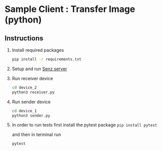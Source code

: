 # Sample Client : Transfer Image (python)

## Instructions

1.  Install required packages

    ```sh
    pip install -r requirements.txt
    ```

2.  Setup and run [Senz server](../../senz-server/README.md)

3.  Run receiver device
    ```sh
    cd device_2
    python3 receiver.py
    ```
4.  Run sender device
    ```sh
    cd device_1
    python3 sender.py
    ```

5.  In order to run tests first install the pytest package
    `pip install pytest`

    and then in terminal run 

    `pytest`

    